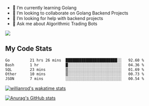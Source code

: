 
- 🌱 I’m currently learning Golang
- 👯 I’m looking to collaborate on Golang Backend Projects
- 🤔 I’m looking for help with backend projects
- 💬 Ask me about Algorithmic Trading Bots

![](https://github-profile-trophy.vercel.app/?username=kevinbarrero)

## My Code Stats

<!--START_SECTION:waka-->

```txt
Go         21 hrs 26 mins  ███████████████████████░░   92.60 %
Bash       1 hr            █░░░░░░░░░░░░░░░░░░░░░░░░   04.36 %
SQL        23 mins         ▒░░░░░░░░░░░░░░░░░░░░░░░░   01.69 %
Other      10 mins         ▒░░░░░░░░░░░░░░░░░░░░░░░░   00.73 %
JSON       7 mins          ░░░░░░░░░░░░░░░░░░░░░░░░░   00.54 %
```

<!--END_SECTION:waka-->

[![willianrod's wakatime stats](https://github-readme-stats.vercel.app/api/wakatime?username=holdandup&layout=compact&theme=react&custom_title=Wakatime%20All%20Time%20Stats&langs_count=8)](https://github.com/anuraghazra/github-readme-stats)

[![Anurag's GitHub stats](https://github-readme-stats.vercel.app/api?username=Kevinbarrero)](https://github.com/anuraghazra/github-readme-stats)




